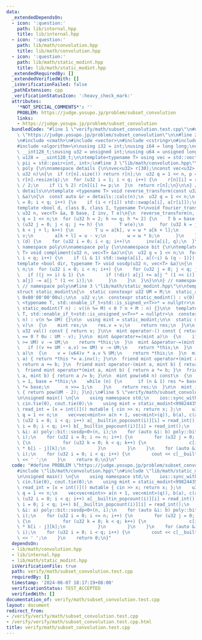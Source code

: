 ```yaml
---
data:
  _extendedDependsOn:
  - icon: ':question:'
    path: lib/internal.hpp
    title: lib/internal.hpp
  - icon: ':question:'
    path: lib/math/convolution.hpp
    title: lib/math/convolution.hpp
  - icon: ':question:'
    path: lib/math/static_modint.hpp
    title: lib/math/static_modint.hpp
  _extendedRequiredBy: []
  _extendedVerifiedWith: []
  _isVerificationFailed: false
  _pathExtension: cpp
  _verificationStatusIcon: ':heavy_check_mark:'
  attributes:
    '*NOT_SPECIAL_COMMENTS*': ''
    PROBLEM: https://judge.yosupo.jp/problem/subset_convolution
    links:
    - https://judge.yosupo.jp/problem/subset_convolution
  bundledCode: "#line 1 \"verify/math/subset_convolution.test.cpp\"\n#define PROBLEM\
    \ \"https://judge.yosupo.jp/problem/subset_convolution\"\n\n#line 2 \"lib/internal.hpp\"\
    \n#include <cmath>\n#include <vector>\n#include <cstring>\n#include <iostream>\n\
    #include <algorithm>\n\nusing i32 = int;\nusing i64 = long long;\nusing i128 =\
    \ __int128_t;\nusing u32 = unsigned int;\nusing u64 = unsigned long long;\nusing\
    \ u128 = __uint128_t;\n\ntemplate<typename T> using vec = std::vector<T>;\nusing\
    \ pii = std::pair<int, int>;\n#line 3 \"lib/math/convolution.hpp\"\n\nnamespace\
    \ poly {\n\nnamespace details {\n\nvec<u32> r[30];\nconst vec<u32> &calc(const\
    \ u32 n)\n{\n  if (r[n].size()) return r[n];\n  u32 q = 1 << n, p = q / 2;\n \
    \ r[n].resize(q);\n  for (u32 i = 1; i < q; i++) {\n    r[n][i] = r[n][i / 2]\
    \ / 2;\n    if (i % 2) r[n][i] += p;\n  }\n  return r[n];\n}\n\n} // namespace\
    \ details\n\ntemplate <typename T> void reverse_transform(const u32 n, vec<T>\
    \ &a)\n{\n  const auto &r = details::calc(n);\n  u32 q = 1 << n;\n  for (u32 i\
    \ = 0; i < q; i++) {\n    if (i < r[i]) std::swap(a[i], a[r[i]]);\n  }\n}\n\n\
    template <bool d, class B, class I, typename T>\nvoid fourier_transform(const\
    \ u32 n, vec<T> &a, B base, I inv, T e)\n{\n  reverse_transform(n, a);\n  u32\
    \ q = 1 << n;\n  for (u32 h = 2; h <= q; h *= 2) {\n    T b = base(h);\n    for\
    \ (u32 j = 0; j < q; j += h) {\n      T w(e);\n      for (u32 k = j, l = h / 2;\
    \ k < j + l; k++) {\n        T u = a[k], v = w * a[k + l];\n        a[k] = u +\
    \ v;\n        a[k + l] = u - v;\n        w = w * b;\n      }\n    }\n  }\n  if\
    \ (d) {\n    for (u32 i = 0; i < q; i++)\n      inv(a[i], q);\n  }\n}\n\n} //\
    \ namespace poly\n\nnamespace poly {\n\nnamespace bit {\n\ntemplate <typename\
    \ T> void compliment(u32 n, vec<T> &a)\n{\n  u32 q = 1 << n;\n  for (u32 i = 0;\
    \ i < q; i++) {\n    if (i & 1) std::swap(a[i], a[(~i) & (q - 1)]);\n  }\n}\n\n\
    template <bool dir, typename T> void sosdp(u32 n, vec<T> &a)\n{\n  u32 q = 1 <<\
    \ n;\n  for (u32 i = 0; i < n; i++) {\n    for (u32 j = 0; j < q; j++) {\n   \
    \   if ((j >> i) & 1) {\n        if (!dir) a[j] += a[j ^ (1 << i)];\n        else\
    \ a[j] -= a[j ^ (1 << i)];\n      }\n    }\n  }\n}\n\n} // namespace bit\n\n}\
    \ // namespace poly\n#line 3 \"lib/math/static_modint.hpp\"\n\ntemplate <int M>\n\
    struct static_modint\n{\n  static constexpr u32 UM = M;\n  static_assert(UM <\
    \ 0x80'00'00'00u);\n\n  u32 v;\n  constexpr static_modint() : v(0) {}\n\n  template\
    \ <typename T, std::enable_if_t<std::is_signed_v<T>>* = nullptr>\n  constexpr\
    \ static_modint(T n) : v((n %= M) < 0 ? n + M : n) {}\n\n  template <typename\
    \ T, std::enable_if_t<std::is_unsigned_v<T>>* = nullptr>\n  constexpr static_modint(T\
    \ n) : v(n %= UM) {}\n\n  using mint = static_modint;\n\n  static mint raw(u32\
    \ v)\n  {\n    mint res;\n    res.v = v;\n    return res;\n  }\n\n  constexpr\
    \ u32 val() const { return v; }\n\n  mint operator-() const { return mint::raw(v\
    \ == 0 ? 0u : UM - v); }\n\n  mint &operator+=(mint a)\n  {\n    if ((v += a.v)\
    \ >= UM) v -= UM;\n    return *this;\n  }\n  mint &operator-=(mint a)\n  {\n \
    \   if ((v += UM - a.v) >= UM) v -= UM;\n    return *this;\n  }\n  mint &operator*=(mint\
    \ a)\n  {\n    v = (u64)v * a.v % UM;\n    return *this;\n  }\n  mint &operator/=(mint\
    \ a) { return *this *= a.inv(); }\n\n  friend mint operator+(mint a, mint b) {\
    \ return a += b; }\n  friend mint operator-(mint a, mint b) { return a -= b; }\n\
    \  friend mint operator*(mint a, mint b) { return a *= b; }\n  friend mint operator/(mint\
    \ a, mint b) { return a /= b; }\n\n  mint pow(u64 n) const\n  {\n    mint res\
    \ = 1, base = *this;\n    while (n) {\n      if (n & 1) res *= base;\n      base\
    \ *= base;\n      n >>= 1;\n    }\n    return res;\n  }\n\n  mint inv() const\
    \ { return pow(UM - 2); }\n};\n#line 5 \"verify/math/subset_convolution.test.cpp\"\
    \n\nsigned main() \n{\n    using namespace std;\n    ios::sync_with_stdio(false);\
    \ cin.tie(0), cout.tie(0);\n    using mint = static_modint<998244353>;\n    auto\
    \ read_int = [x = int()]() mutable { cin >> x; return x; };\n    u32 n = read_int(),\
    \ q = 1 << n;\n    vec<vec<mint>> a(n + 1, vec<mint>(q)), b(a), c(a);\n    for\
    \ (u32 i = 0; i < q; i++) a[__builtin_popcount(i)][i] = read_int();\n    for (u32\
    \ i = 0; i < q; i++) b[__builtin_popcount(i)][i] = read_int();\n    for (auto\
    \ &i: a) poly::bit::sosdp<0>(n, i);\n    for (auto &i: b) poly::bit::sosdp<0>(n,\
    \ i);\n    for (u32 i = 0; i <= n; i++) {\n        for (u32 j = 0; j <= i; j++)\
    \ {\n            for (u32 k = 0; k < q; k++) {\n                c[i][k] += a[j][k]\
    \ * b[i - j][k];\n            }\n        }\n    }\n    for (auto &i: c) poly::bit::sosdp<1>(n,\
    \ i);\n    for (u32 i = 0; i < q; i++) {\n        cout << c[__builtin_popcount(i)][i].val()\
    \ << ' ';\n    }\n    return 0;\n}\n"
  code: "#define PROBLEM \"https://judge.yosupo.jp/problem/subset_convolution\"\n\n\
    #include \"lib/math/convolution.hpp\"\n#include \"lib/math/static_modint.hpp\"\
    \n\nsigned main() \n{\n    using namespace std;\n    ios::sync_with_stdio(false);\
    \ cin.tie(0), cout.tie(0);\n    using mint = static_modint<998244353>;\n    auto\
    \ read_int = [x = int()]() mutable { cin >> x; return x; };\n    u32 n = read_int(),\
    \ q = 1 << n;\n    vec<vec<mint>> a(n + 1, vec<mint>(q)), b(a), c(a);\n    for\
    \ (u32 i = 0; i < q; i++) a[__builtin_popcount(i)][i] = read_int();\n    for (u32\
    \ i = 0; i < q; i++) b[__builtin_popcount(i)][i] = read_int();\n    for (auto\
    \ &i: a) poly::bit::sosdp<0>(n, i);\n    for (auto &i: b) poly::bit::sosdp<0>(n,\
    \ i);\n    for (u32 i = 0; i <= n; i++) {\n        for (u32 j = 0; j <= i; j++)\
    \ {\n            for (u32 k = 0; k < q; k++) {\n                c[i][k] += a[j][k]\
    \ * b[i - j][k];\n            }\n        }\n    }\n    for (auto &i: c) poly::bit::sosdp<1>(n,\
    \ i);\n    for (u32 i = 0; i < q; i++) {\n        cout << c[__builtin_popcount(i)][i].val()\
    \ << ' ';\n    }\n    return 0;\n}"
  dependsOn:
  - lib/math/convolution.hpp
  - lib/internal.hpp
  - lib/math/static_modint.hpp
  isVerificationFile: true
  path: verify/math/subset_convolution.test.cpp
  requiredBy: []
  timestamp: '2024-06-07 18:17:19+08:00'
  verificationStatus: TEST_ACCEPTED
  verifiedWith: []
documentation_of: verify/math/subset_convolution.test.cpp
layout: document
redirect_from:
- /verify/verify/math/subset_convolution.test.cpp
- /verify/verify/math/subset_convolution.test.cpp.html
title: verify/math/subset_convolution.test.cpp
---
```

